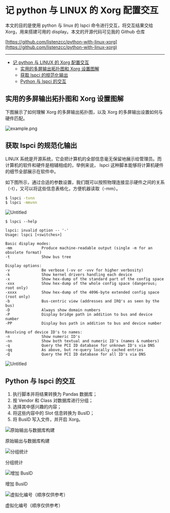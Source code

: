 # 记 python 与 LINUX 的 Xorg 配置交互

本文的目的是使用 python 与 linux 的 lspci 命令进行交互，将交互结果交给 Xorg，用来搭建可用的 display。本文的开源代码可见我的 Github 仓库

[https://github.com/listenzcc/python-with-linux-xorg](https://github.com/listenzcc/python-with-linux-xorg)

---
- [记 python 与 LINUX 的 Xorg 配置交互](#记-python-与-linux-的-xorg-配置交互)
  - [实用的多屏输出拓扑图和 Xorg 设置图解](#实用的多屏输出拓扑图和-xorg-设置图解)
  - [获取 lspci 的规范化输出](#获取-lspci-的规范化输出)
  - [Python 与 lspci 的交互](#python-与-lspci-的交互)


## 实用的多屏输出拓扑图和 Xorg 设置图解

下图展示了如何理解 Xorg 的多屏输出拓扑图，以及 Xorg 的多屏输出设置如何与硬件匹配。

![example.png](%E8%AE%B0%20python%20%E4%B8%8E%20LINUX%20%E7%9A%84%20Xorg%20%E9%85%8D%E7%BD%AE%E4%BA%A4%E4%BA%92%204c6bee3b3beb49ee9f68172a05e031e2/example.png)

## 获取 lspci 的规范化输出

LINUX 系统是开源系统，它会把计算机的全部信息毫无保留地展示给管理员。而计算机的软件和硬件是相辅相成的，举例来说， lspci 这种脚本能够将计算机硬件的细节全部展示在软件中。

如下图所示，通过合适的参数设置，我们既可以按照物理连接显示硬件之间的关系（-t），又可以将这些信息表格化，方便机器读取（-mm）。

```bash
$ lspci -tvnn
$ lspci -mmvnn
```

![Untitled](%E8%AE%B0%20python%20%E4%B8%8E%20LINUX%20%E7%9A%84%20Xorg%20%E9%85%8D%E7%BD%AE%E4%BA%A4%E4%BA%92%204c6bee3b3beb49ee9f68172a05e031e2/Untitled.png)

```less
$ lspci --help

lspci: invalid option -- '-'
Usage: lspci [<switches>]

Basic display modes:
-mm             Produce machine-readable output (single -m for an obsolete format)
-t              Show bus tree

Display options:
-v              Be verbose (-vv or -vvv for higher verbosity)
-k              Show kernel drivers handling each device
-x              Show hex-dump of the standard part of the config space
-xxx            Show hex-dump of the whole config space (dangerous; root only)
-xxxx           Show hex-dump of the 4096-byte extended config space (root only)
-b              Bus-centric view (addresses and IRQ's as seen by the bus)
-D              Always show domain numbers
-P              Display bridge path in addition to bus and device number
-PP             Display bus path in addition to bus and device number

Resolving of device ID's to names:
-n              Show numeric ID's
-nn             Show both textual and numeric ID's (names & numbers)
-q              Query the PCI ID database for unknown ID's via DNS
-qq             As above, but re-query locally cached entries
-Q              Query the PCI ID database for all ID's via DNS
```

![Untitled](%E8%AE%B0%20python%20%E4%B8%8E%20LINUX%20%E7%9A%84%20Xorg%20%E9%85%8D%E7%BD%AE%E4%BA%A4%E4%BA%92%204c6bee3b3beb49ee9f68172a05e031e2/Untitled%201.png)

## Python 与 lspci 的交互

1. 执行脚本并将结果转换为 Pandas 数据库；
2. 按 Vendor 和 Class 对数据库进行分组；
3. 选择其中感兴趣的内容；
4. 将这些内容中的 Slot 信息转换为 BusID；
5. 将 BusID 写入文件，并开启 Xorg。

![原始输出与数据库构建](%E8%AE%B0%20python%20%E4%B8%8E%20LINUX%20%E7%9A%84%20Xorg%20%E9%85%8D%E7%BD%AE%E4%BA%A4%E4%BA%92%204c6bee3b3beb49ee9f68172a05e031e2/Untitled%202.png)

原始输出与数据库构建

![分组统计](%E8%AE%B0%20python%20%E4%B8%8E%20LINUX%20%E7%9A%84%20Xorg%20%E9%85%8D%E7%BD%AE%E4%BA%A4%E4%BA%92%204c6bee3b3beb49ee9f68172a05e031e2/Untitled%203.png)

分组统计

![增加 BusID](%E8%AE%B0%20python%20%E4%B8%8E%20LINUX%20%E7%9A%84%20Xorg%20%E9%85%8D%E7%BD%AE%E4%BA%A4%E4%BA%92%204c6bee3b3beb49ee9f68172a05e031e2/Untitled%204.png)

增加 BusID

![虚拟化编号（顺序仅供参考）](%E8%AE%B0%20python%20%E4%B8%8E%20LINUX%20%E7%9A%84%20Xorg%20%E9%85%8D%E7%BD%AE%E4%BA%A4%E4%BA%92%204c6bee3b3beb49ee9f68172a05e031e2/Untitled%205.png)

虚拟化编号（顺序仅供参考）